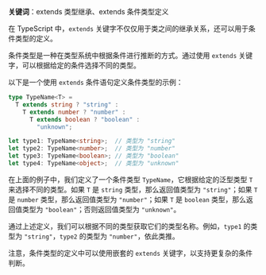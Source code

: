 **关键词**：extends 类型继承、extends 条件类型定义

在 TypeScript 中，`extends` 关键字不仅仅用于类之间的继承关系，还可以用于条件类型的定义。

条件类型是一种在类型系统中根据条件进行推断的方式。通过使用 `extends` 关键字，可以根据给定的条件选择不同的类型。

以下是一个使用 `extends` 条件语句定义条件类型的示例：

```typescript
type TypeName<T> =
  T extends string ? "string" :
    T extends number ? "number" :
      T extends boolean ? "boolean" :
        "unknown";

let type1: TypeName<string>;  // 类型为 "string"
let type2: TypeName<number>;  // 类型为 "number"
let type3: TypeName<boolean>; // 类型为 "boolean"
let type4: TypeName<object>;  // 类型为 "unknown"
```

在上面的例子中，我们定义了一个条件类型 `TypeName`，它根据给定的泛型类型 `T` 来选择不同的类型。如果 `T` 是 `string` 类型，那么返回值类型为 `"string"`；如果 `T` 是 `number`
类型，那么返回值类型为 `"number"`；如果 `T` 是 `boolean` 类型，那么返回值类型为 `"boolean"`；否则返回值类型为 `"unknown"`。

通过上述定义，我们可以根据不同的类型获取它们的类型名称。例如，`type1` 的类型为 `"string"`，`type2` 的类型为 `"number"`，依此类推。

注意，条件类型的定义中可以使用嵌套的 `extends` 关键字，以支持更复杂的条件判断。
